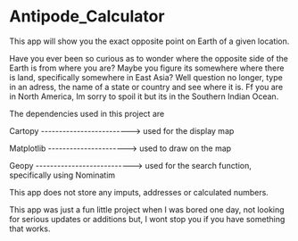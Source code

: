 # Antipode_Calculator
This app will show you the exact opposite point on Earth of a given location.  

Have you ever been so curious as to wonder where the opposite side of the Earth is from where you are? Maybe you figure its somewhere where there is land, specifically somewhere in East Asia? 
Well question no longer, type in an adress, the name of a state or country and see where it is. Ff you are in North America, Im sorry to spoil it but its in the Southern Indian Ocean.


The dependencies used in this project are

Cartopy -------------------------> used for the display map 

Matplotlib ----------------------> used to draw on the map

Geopy ---------------------------> used for the search function, specifically using Nominatim


This app does not store any imputs, addresses or calculated numbers.

This app was just a fun little project when I was bored one day, not looking for serious updates or additions but, I wont stop you if you have something that works.

